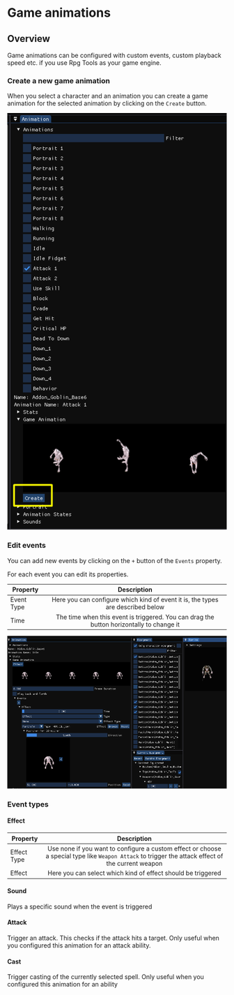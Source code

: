 # Game animations

## Overview
Game animations can be configured with custom events, custom playback speed etc. if you use Rpg Tools as your game engine.

### Create a new game animation
When you select a character and an animation you can create a game animation for the selected animation by clicking on the `Create` button.

![alt text](images/CharacterEditor_GameAnimation_Create.png "Create a new animation")

### Edit events
You can add new events by clicking on the `+` button of the `Events` property.

For each event you can edit its properties.

| Property | Description |
| -------------                     |:-------------:          |
| Event Type | Here you can configure which kind of event it is, the types are described below |
| Time | The time when this event is triggered. You can drag the button horizontally to change it |

![alt text](images/CharacterEditor_GameAnimation_EventEditor.png "Edit events")

### Event types

#### Effect

| Property | Description |
| -------------                     |:-------------:          |
| Effect Type | Use none if you want to configure a custom effect or choose a special type like `Weapon Attack` to trigger the attack effect of the current weapon |
| Effect | Here you can select which kind of effect should be triggered |

#### Sound
Plays a specific sound when the event is triggered

#### Attack
Trigger an attack. This checks if the attack hits a target. Only useful when you configured this animation for an attack ability.

#### Cast
Trigger casting of the currently selected spell. Only useful when you configured this animation for an ability